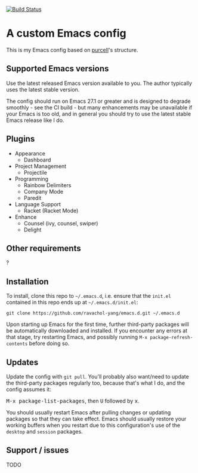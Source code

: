 [![Build Status](https://github.com/ravachol-yang/emacs.d/workflows/CI/badge.svg)](https://github.com/ravachol-yang/emacs.d/actions)

# A custom Emacs config

This is my Emacs config based on [purcell](https://github.com/purcell/emacs.d)'s structure.

## Supported Emacs versions

Use the latest released Emacs version available to you. The author
typically uses the latest stable version.

The config should run on Emacs 27.1 or greater and is designed to
degrade smoothly - see the CI build - but many enhancements may be
unavailable if your Emacs is too old, and in general you should try
to use the latest stable Emacs release like I do.

## Plugins
- Appearance
  - Dashboard
- Project Management
  - Projectile
- Programming
  - Rainbow Delimiters
  - Company Mode
  - Paredit
- Language Support
  - Racket (Racket Mode)  
- Enhance
  - Counsel (ivy, counsel, swiper)
  - Delight

## Other requirements
?

## Installation

To install, clone this repo to `~/.emacs.d`, i.e. ensure that the
`init.el` contained in this repo ends up at `~/.emacs.d/init.el`:

```
git clone https://github.com/ravachol-yang/emacs.d.git ~/.emacs.d
```

Upon starting up Emacs for the first time, further third-party
packages will be automatically downloaded and installed. If you
encounter any errors at that stage, try restarting Emacs, and possibly
running `M-x package-refresh-contents` before doing so.


## Updates

Update the config with `git pull`. You'll probably also want/need to
update the third-party packages regularly too, because that's what I
do, and the config assumes it:

<kbd>M-x package-list-packages</kbd>, then <kbd>U</kbd> followed by <kbd>x</kbd>.

You should usually restart Emacs after pulling changes or updating
packages so that they can take effect. Emacs should usually restore
your working buffers when you restart due to this configuration's use
of the `desktop` and `session` packages.

## Support / issues
TODO
